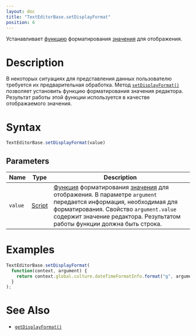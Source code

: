 ```yaml
---
layout: doc
title: "TextEditorBase.setDisplayFormat"
position: 6
---
```


Устанавливает [функцию](../../../Core/Script/) форматирования [значения](../../EditorBase/EditorBase.getValue/) для отображения.

# Description

В некоторых ситуациях для представления данных пользователю требуется их предварительная обработка.
Метод [`setDisplayFormat()`](../TextEditorBase.setDisplayFormat/) позволяет установить функцию
форматирования значения редактора. Результат работы этой функции используется в качестве
отображаемого значения.

# Syntax

```js
TextEditorBase.setDisplayFormat(value)
```

## Parameters

|Name|Type|Description|
|----|----|-----------|
|`value`|[Script](../../../Core/Script/)|[Функция](../../../Core/Script/) форматирования [значения](../../EditorBase/EditorBase.getValue/) для отображения. В параметре `argument` передается информация, необходимая для форматирования. Свойство `argument.value` содержит значение редактора. Результатом работы функции должна быть строка.|

# Examples

```js
TextEditorBase.setDisplayFormat(
  function(context, argument) {
    return context.global.culture.dateTimeFormatInfo.format("g", argument.value);
  }
);
```

# See Also

* [`getDisplayFormat()`](../TextEditorBase.getDisplayFormat/)
